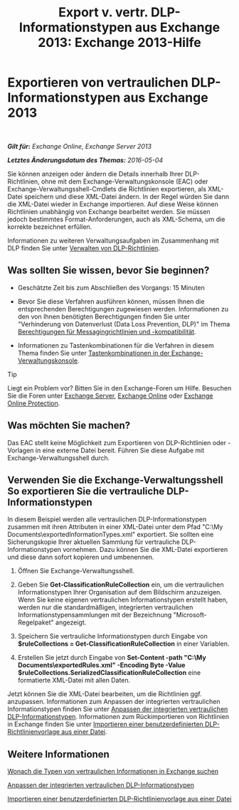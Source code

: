 ﻿---
title: 'Export v. vertr. DLP-Informationstypen aus Exchange 2013: Exchange 2013-Hilfe'
TOCTitle: Exportieren von vertraulichen DLP-Informationstypen aus Exchange
ms:assetid: 8f02fbc2-dd1c-4276-be1a-517a43fe39b2
ms:mtpsurl: https://technet.microsoft.com/de-de/library/Dn479225(v=EXCHG.150)
ms:contentKeyID: 59634165
ms.date: 05/23/2018
mtps_version: v=EXCHG.150
ms.translationtype: MT
---

# Exportieren von vertraulichen DLP-Informationstypen aus Exchange 2013

 

_**Gilt für:** Exchange Online, Exchange Server 2013_

_**Letztes Änderungsdatum des Themas:** 2016-05-04_

Sie können anzeigen oder ändern die Details innerhalb Ihrer DLP-Richtlinien, ohne mit dem Exchange-Verwaltungskonsole (EAC) oder Exchange-Verwaltungsshell-Cmdlets die Richtlinien exportieren, als XML-Datei speichern und diese XML-Datei ändern. In der Regel würden Sie dann die XML-Datei wieder in Exchange importieren. Auf diese Weise können Richtlinien unabhängig von Exchange bearbeitet werden. Sie müssen jedoch bestimmtes Format-Anforderungen, auch als XML-Schema, um die korrekte bezeichnet erfüllen.

Informationen zu weiteren Verwaltungsaufgaben im Zusammenhang mit DLP finden Sie unter [Verwalten von DLP-Richtlinien](manage-dlp-policies-exchange-2013-help.md).

## Was sollten Sie wissen, bevor Sie beginnen?

  - Geschätzte Zeit bis zum Abschließen des Vorgangs: 15 Minuten

  - Bevor Sie diese Verfahren ausführen können, müssen Ihnen die entsprechenden Berechtigungen zugewiesen werden. Informationen zu den von Ihnen benötigten Berechtigungen finden Sie unter "Verhinderung von Datenverlust (Data Loss Prevention, DLP)" im Thema [Berechtigungen für Messagingrichtlinien und -kompatibilität](messaging-policy-and-compliance-permissions-exchange-2013-help.md).

  - Informationen zu Tastenkombinationen für die Verfahren in diesem Thema finden Sie unter [Tastenkombinationen in der Exchange-Verwaltungskonsole](keyboard-shortcuts-in-the-exchange-admin-center-exchange-online-protection-help.md).


> [!TIP]
> Liegt ein Problem vor? Bitten Sie in den Exchange-Foren um Hilfe. Besuchen Sie die Foren unter <A href="https://go.microsoft.com/fwlink/p/?linkid=60612">Exchange Server</A>, <A href="https://go.microsoft.com/fwlink/p/?linkid=267542">Exchange Online</A> oder <A href="https://go.microsoft.com/fwlink/p/?linkid=285351">Exchange Online Protection</A>.



## Was möchten Sie machen?

Das EAC stellt keine Möglichkeit zum Exportieren von DLP-Richtlinien oder -Vorlagen in eine externe Datei bereit. Führen Sie diese Aufgabe mit Exchange-Verwaltungsshell durch.

## Verwenden Sie die Exchange-Verwaltungsshell So exportieren Sie die vertrauliche DLP-Informationstypen

In diesem Beispiel werden alle vertraulichen DLP-Informationstypen zusammen mit ihren Attributen in einer XML-Datei unter dem Pfad "C:\\My Documents\\exportedInformationTypes.xml" exportiert. Sie sollten eine Sicherungskopie Ihrer aktuellen Sammlung für vertrauliche DLP-Informationstypen vornehmen. Dazu können Sie die XML-Datei exportieren und diese dann sofort kopieren und umbenennen.

1.  Öffnen Sie Exchange-Verwaltungsshell.

2.  Geben Sie **Get-ClassificationRuleCollection** ein, um die vertraulichen Informationstypen Ihrer Organisation auf dem Bildschirm anzuzeigen. Wenn Sie keine eigenen vertraulichen Informationstypen erstellt haben, werden nur die standardmäßigen, integrierten vertraulichen Informationstypensammlungen mit der Bezeichnung "Microsoft-Regelpaket" angezeigt.

3.  Speichern Sie vertrauliche Informationstypen durch Eingabe von **$ruleCollections = Get-ClassificationRuleCollection** in einer Variablen.

4.  Erstellen Sie jetzt durch Eingabe von **Set-Content -path "C:\\My Documents\\exportedRules.xml" -Encoding Byte -Value $ruleCollections.SerializedClassificationRuleCollection** eine formatierte XML-Datei mit allen Daten.

Jetzt können Sie die XML-Datei bearbeiten, um die Richtlinien ggf. anzupassen. Informationen zum Anpassen der integrierten vertraulichen Informationstypen finden Sie unter [Anpassen der integrierten vertraulichen DLP-Informationstypen](customize-the-built-in-dlp-sensitive-information-types-exchange-2013-help.md). Informationen zum Rückimportieren von Richtlinien in Exchange finden Sie unter [Importieren einer benutzerdefinierten DLP-Richtlinienvorlage aus einer Datei](import-a-custom-dlp-policy-template-from-a-file-exchange-2013-help.md).

## Weitere Informationen

[Wonach die Typen von vertraulichen Informationen in Exchange suchen](what-the-sensitive-information-types-in-exchange-look-for-exchange-online-help.md)

[Anpassen der integrierten vertraulichen DLP-Informationstypen](customize-the-built-in-dlp-sensitive-information-types-exchange-2013-help.md)

[Importieren einer benutzerdefinierten DLP-Richtlinienvorlage aus einer Datei](import-a-custom-dlp-policy-template-from-a-file-exchange-2013-help.md)

